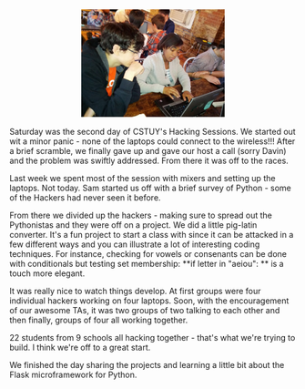 <!--
.. title: Hacking Sessions - Week 2
.. slug: 2013-10-28-hacking-sessions-2.md
.. date: 2013-10-28
.. tags: 
.. type: text
-->


<div align="center">
<a href="/img/2013-10-28-hacking-sessions-2/hackers2.jpg" rel="lightbox">
<img width="50%" src="/img/2013-10-28-hacking-sessions-2/hackers2.jpg" class="" alt="" />
</a>
</div>



Saturday was the second day of CSTUY's Hacking Sessions. We started out
wit a minor panic - none of the laptops could connect to the
wireless!!! After a brief scramble, we finally gave up and gave our
host a call (sorry Davin) and the problem was swiftly addressed. From
there it was off to the races.

Last week we spent most of the session with mixers and setting up the
laptops. Not today. Sam started us off with a brief survey of Python -
some of the Hackers had never seen it before.

From there we divided up the hackers - making sure to spread out the
Pythonistas and they were off on a project. We did a little pig-latin
converter. It's a fun project to start a class with since it can be
attacked in a few different ways and you can illustrate a lot of
interesting coding techniques. For instance, checking for vowels or
consenants can be done with conditionals but testing set membership: **if letter in "aeiou": ** is a touch more elegant.

It was really nice to watch things develop. At first groups were four
individual hackers working on four laptops. Soon, with the
encouragement of our awesome TAs, it was two groups of two talking to
each other and then finally, groups of four all working together.

22 students from 9 schools all hacking together - that's what we're
trying to build. I think we're off to a great start.

We finished the day sharing the projects and learning a little bit
about the Flask microframework for Python.

